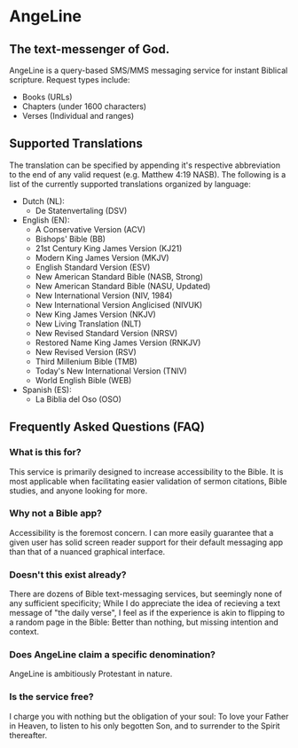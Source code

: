 # AngeLine
## The text-messenger of God.
AngeLine is a query-based SMS/MMS messaging service for instant Biblical scripture. Request types include:
- Books (URLs)
- Chapters (under 1600 characters)
- Verses (Individual and ranges)
## Supported Translations
The translation can be specified by appending it's respective abbreviation to the end of any valid request (e.g. Matthew 4:19 NASB). The following is a list of the currently supported translations organized by language:
- Dutch (NL):
  - De Statenvertaling (DSV)
- English (EN):
  - A Conservative Version (ACV)
  - Bishops' Bible (BB)
  - 21st Century King James Version (KJ21)
  - Modern King James Version (MKJV)
  - English Standard Version (ESV)
  - New American Standard Bible (NASB, Strong)
  - New American Standard Bible (NASU, Updated)
  - New International Version (NIV, 1984)
  - New International Version Anglicised (NIVUK)
  - New King James Version (NKJV)
  - New Living Translation (NLT)
  - New Revised Standard Version (NRSV)
  - Restored Name King James Version (RNKJV)
  - New Revised Version (RSV)
  - Third Millenium Bible (TMB)
  - Today's New International Version (TNIV)
  - World English Bible (WEB)
- Spanish (ES):
  - La Biblia del Oso (OSO)
## Frequently Asked Questions (FAQ)
### What is this for?
This service is primarily designed to increase accessibility to the Bible. It is most applicable when facilitating easier validation of sermon citations, Bible studies, and anyone looking for more.

### Why not a Bible app?
Accessibility is the foremost concern. I can more easily guarantee that a given user has solid screen reader support for their default messaging app than that of a nuanced graphical interface.

### Doesn't this exist already?
There are dozens of Bible text-messaging services, but seemingly none of any sufficient specificity; While I do appreciate the idea of recieving a text message of "the daily verse", I feel as if the experience is akin to flipping to a random page in the Bible: Better than nothing, but missing intention and context.

### Does AngeLine claim a specific denomination?
AngeLine is ambitiously Protestant in nature.

### Is the service free?
I charge you with nothing but the obligation of your soul: To love your Father in Heaven, to listen to his only begotten Son, and to surrender to the Spirit thereafter.
